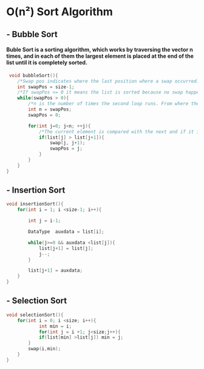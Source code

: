 # O(n²) Sort Algorithm

## - Bubble Sort

#### Buble Sort is a sorting algorithm, which works by traversing the vector n times, and in each of them the largest element is placed at the end of the list until it is completely sorted.

```c++
 void bubbleSort(){
    /*Swap pos indicates where the last position where a swap occurred.*/
    int swapPos = size-1;
    /*If swapPos <= 0 it means the list is sorted because no swap happened.*/
    while(swapPos > 0){
        /*n is the number of times the second loop runs. From where the last swap took place the list is sorted,that is, it is not necessary to check the elements already sorted.*/
        int n = swapPos;
        swapPos = 0;

        for(int j=0; j<n; ++j){
            /*The current element is compared with the next and if it is bigger they swap positions. This means that the bigger element its at the end of the list on the end of this loop.*/
            if(list[j] > list[j+1]){
                swap(j, j+1);
                swapPos = j;
            }
        }
    }
}
```

## - Insertion Sort

```c++
void insertionSort(){
    for(int i = 1; i <size-1; i++){

        int j = i-1;

        DataType  auxdata = list[i];

        while(j>=0 && auxdata <list[j]){
            list[j+1] = list[j];
            j--;
        }

        list[j+1] = auxdata;
    }
}
```

## - Selection Sort

```c++
void selectionSort(){
    for(int i = 0; i <size; i++){
            int min = i;
            for(int j = i +1; j<size;j++){
            if(list[min] >list[j]) min = j;
        }
        swap(i,min);
    }
}
```
